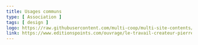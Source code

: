 ```yaml
---
title: Usages communs
type: [ Association ]
tags: [ design ]
logo: https://raw.githubusercontent.com/multi-coop/multi-site-contents/maj-edito/texts/network/images/logo-MEDNUM.svg
link: https://www.editionspoints.com/ouvrage/le-travail-createur-pierre-michel-menger/9782757839690
---
```


